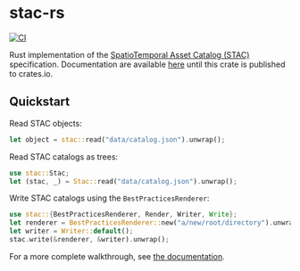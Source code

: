 # stac-rs

[![CI](https://github.com/gadomski/stac-rs/actions/workflows/ci.yml/badge.svg)](https://github.com/gadomski/stac-rs/actions/workflows/ci.yml)

Rust implementation of the [SpatioTemporal Asset Catalog (STAC)](https://stacspec.org/) specification.
Documentation are available [here](https://www.gadom.ski/stac-rs/stac/index.html) until this crate is published to crates.io.

## Quickstart

Read STAC objects:

```rust
let object = stac::read("data/catalog.json").unwrap();
```

Read STAC catalogs as trees:

```rust
use stac::Stac;
let (stac, _) = Stac::read("data/catalog.json").unwrap();
```

Write STAC catalogs using the `BestPracticesRenderer`:

```rust
use stac::{BestPracticesRenderer, Render, Writer, Write};
let renderer = BestPracticesRenderer::new("a/new/root/directory").unwrap();
let writer = Writer::default();
stac.write(&renderer, &writer).unwrap();
```

For a more complete walkthrough, see [the documentation](https://www.gadom.ski/stac-rs/stac/index.html).
